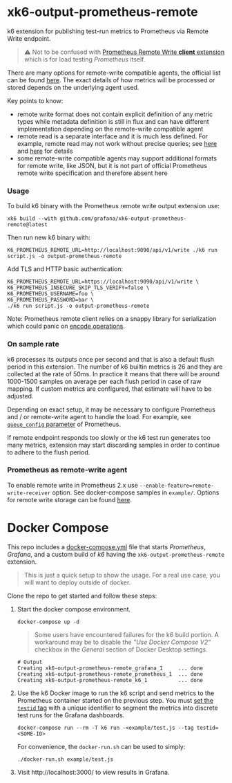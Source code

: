 # xk6-output-prometheus-remote
k6 extension for publishing test-run metrics to Prometheus via Remote Write endpoint.

> :warning: Not to be confused with [Prometheus Remote Write **client** extension](https://github.com/grafana/xk6-client-prometheus-remote) which is for load testing _Prometheus_ itself.

There are many options for remote-write compatible agents, the official list can be found [here](https://prometheus.io/docs/operating/integrations/). The exact details of how metrics will be processed or stored depends on the underlying agent used.

Key points to know:

- remote write format does not contain explicit definition of any metric types while metadata definition is still in flux and can have different implementation depending on the remote-write compatible agent
- remote read is a separate interface and it is much less defined. For example, remote read may not work without precise queries; see [here](https://prometheus.io/docs/prometheus/latest/storage/#remote-storage-integrations) and [here](https://github.com/timescale/promscale/issues/64) for details
- some remote-write compatible agents may support additional formats for remote write, like JSON, but it is not part of official Prometheus remote write specification and therefore absent here

### Usage

To build k6 binary with the Prometheus remote write output extension use:
```
xk6 build --with github.com/grafana/xk6-output-prometheus-remote@latest 
```

Then run new k6 binary with:
```
K6_PROMETHEUS_REMOTE_URL=http://localhost:9090/api/v1/write ./k6 run script.js -o output-prometheus-remote
```

Add TLS and HTTP basic authentication:
```
K6_PROMETHEUS_REMOTE_URL=https://localhost:9090/api/v1/write \
K6_PROMETHEUS_INSECURE_SKIP_TLS_VERIFY=false \
K6_PROMETHEUS_USERNAME=foo \
K6_PROMETHEUS_PASSWORD=bar \
./k6 run script.js -o output-prometheus-remote
```

Note: Prometheus remote client relies on a snappy library for serialization which could panic on [encode operations](https://github.com/golang/snappy/blob/544b4180ac705b7605231d4a4550a1acb22a19fe/encode.go#L22).

### On sample rate

k6 processes its outputs once per second and that is also a default flush period in this extension. The number of k6 builtin metrics is 26 and they are collected at the rate of 50ms. In practice it means that there will be around 1000-1500 samples on average per each flush period in case of raw mapping. If custom metrics are configured, that estimate will have to be adjusted.

Depending on exact setup, it may be necessary to configure Prometheus and / or remote-write agent to handle the load. For example, see [`queue_config` parameter](https://prometheus.io/docs/practices/remote_write/) of Prometheus.

If remote endpoint responds too slowly or the k6 test run generates too many metrics, extension may start discarding samples in order to continue to adhere to the flush period.

### Prometheus as remote-write agent

To enable remote write in Prometheus 2.x use `--enable-feature=remote-write-receiver` option. See docker-compose samples in `example/`. Options for remote write storage can be found [here](https://prometheus.io/docs/operating/integrations/). 


# Docker Compose

This repo includes a [docker-compose.yml](./docker-compose.yml) file that starts _Prometheus_, _Grafana_, and a custom build of _k6_ having the `xk6-output-prometheus-remote` extension.

> This is just a quick setup to show the usage. For a real use case, you will want to deploy outside of docker.

Clone the repo to get started and follow these steps: 

1. Start the docker compose environment.
    ```shell
    docker-compose up -d
    ```
    
    > Some users have encountered failures for the k6 build portion. A workaround may be to disable the _"Use Docker Compose V2"_ checkbox in the _General_ section of Docker Desktop settings.

    ```shell
    # Output
    Creating xk6-output-prometheus-remote_grafana_1     ... done
    Creating xk6-output-prometheus-remote_prometheus_1  ... done
    Creating xk6-output-prometheus-remote_k6_1          ... done
    ```

2. Use the k6 Docker image to run the k6 script and send metrics to the Prometheus container started on the previous step. You must [set the `testid` tag](https://k6.io/docs/using-k6/tags-and-groups/#test-wide-tags) with a unique identifier to segment the metrics into discrete test runs for the Grafana dashboards.
    ```shell
    docker-compose run --rm -T k6 run -<example/test.js --tag testid=<SOME-ID>
    ```
    For convenience, the `docker-run.sh` can be used to simply:
    ```shell
    ./docker-run.sh example/test.js
    ```

3. Visit http://localhost:3000/ to view results in Grafana.
